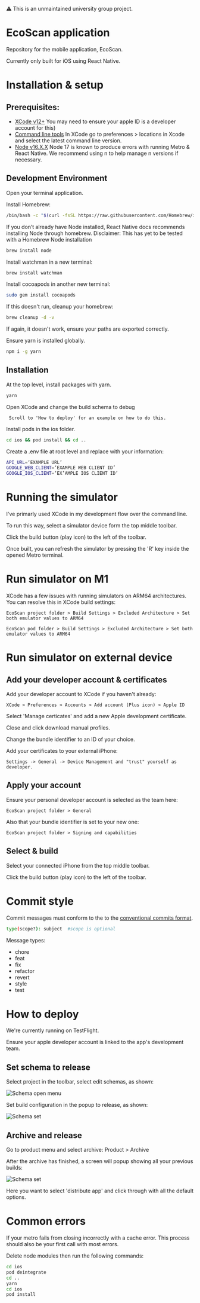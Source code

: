 ⚠️ This is an unmaintained university group project.

# EcoScan application

Repository for the mobile application, EcoScan. 

Currently only built for iOS using React Native. 

# Installation & setup

## Prerequisites:
 - [XCode v12+](https://developer.apple.com/download/release/) You may need to ensure your apple ID is a developer account for this)
 - [Command line tools](https://developer.apple.com/download/release/) In XCode go to preferences > locations in Xcode and select the latest command line version.
 - [Node v16.X.X](https://nodejs.org/en/) Node 17 is known to produce errors with running Metro & React Native. We recommend using n to help manage n versions if necessary.

## Development Environment

Open your terminal application.

Install Homebrew:

``` bash
/bin/bash -c "$(curl -fsSL https://raw.githubusercontent.com/Homebrew/install/HEAD/install.sh)"
```

If you don’t already have Node installed, React Native docs recommends installing Node through homebrew.
Disclaimer: This has yet to be tested with a Homebrew Node installation

```bash 
brew install node
```

Install watchman in a new terminal:

```bash
brew install watchman
```

Install cocoapods in another new terminal: 

```bash
sudo gem install cocoapods
```

If this doesn't run, cleanup your homebrew: 

```bash
brew cleanup -d -v
```

If again, it doesn't work, ensure your paths are exported correctly.

Ensure yarn is installed globally.
```bash
npm i -g yarn
```

## Installation

At the top level, install packages with yarn.
```bash 
yarn
```

Open XCode and change the build schema to debug 

``` Scroll to 'How to deploy' for an example on how to do this.```


Install pods in the ios folder.
```bash 
cd ios && pod install && cd ..
```

Create a .env file at root level and replace with your information: 

```bash 
API_URL=‘EXAMPLE URL’
GOOGLE_WEB_CLIENT=‘EXAMPLE WEB CLIENT ID’
GOOGLE_IOS_CLIENT=‘EX’AMPLE IOS CLIENT ID’
```

# Running the simulator

I've primarly used XCode in my development flow over the command line.

To run this way, select a simulator device form the top middle toolbar.

Click the build button (play icon) to the left of the toolbar.

Once built, you can refresh the simulator by pressing the 'R' key inside the opened Metro terminal.

# Run simulator on M1

XCode has a few issues with running simulators on ARM64 architectures. You can resolve this in XCode build settings:

`EcoScan project folder > Build Settings > Excluded Architecture > Set both emulator values to ARM64`

`EcoScan pod folder > Build Settings > Excluded Architecture > Set both emulator values to ARM64`

# Run simulator on external device

## Add your developer account & certificates

Add your developer account to XCode if you haven't already:

`XCode > Preferences > Accounts > Add account (Plus icon) > Apple ID`

Select 'Manage certicates' and add a new Apple development certificate.

Close and click download manual profiles.

Change the bundle identifier to an ID of your choice.

Add your certificates to your external iPhone:

`Settings -> General -> Device Management and "trust" yourself as developer.`

## Apply your account

Ensure your personal developer account is selected as the team here:

`EcoScan project folder > General`

Also that your bundle identifier is set to your new one:

`EcoScan project folder > Signing and capabilities`

## Select & build

Select your connected iPhone from the top middle toolbar.

Click the build button (play icon) to the left of the toolbar.

# Commit style
Commit messages must conform to the to the [conventional commits format](https://www.conventionalcommits.org/en/v1.0.0/#summary).

```bash 
type(scope?): subject  #scope is optional
```

Message types:
- chore
- feat
- fix
- refactor
- revert
- style
- test

# How to deploy

We're currently running on TestFlight. 

Ensure your apple developer account is linked to the app's development team.

## Set schema to release

Select project in the toolbar, select edit schemas, as shown:

![Schema open menu](https://i.ibb.co/xfYF6Mj/Screenshot-2022-01-09-at-18-39-06.png)

Set build configuration in the popup to release, as shown:

![Schema set](https://i.ibb.co/NYKkN9h/Screenshot-2022-01-09-at-18-39-23.png)

## Archive and release

Go to product menu and select archive: Product > Archive

After the archive has finished, a screen will popup showing all your previous builds:

![Schema set](https://i.ibb.co/zN2vYNL/Screenshot-2022-01-09-at-18-48-43.png)

Here you want to select 'distribute app' and click through with all the default options.

# Common errors

If your metro fails from closing incorrectly with a cache error.
This process should also be your first call with most errors.

Delete node modules then run the following commands:

```bash
cd ios
pod deintegrate
cd .. 
yarn
cd ios
pod install
```

